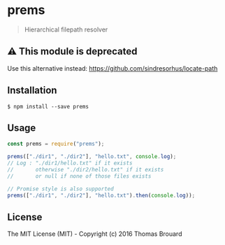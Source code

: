 # prems

> Hierarchical filepath resolver

## :warning: This module is deprecated

Use this alternative instead: <https://github.com/sindresorhus/locate-path>

## Installation

```
$ npm install --save prems
```

## Usage

```javascript
const prems = require("prems");

prems(["./dir1", "./dir2"], "hello.txt", console.log);
// Log : "./dir1/hello.txt" if it exists
//       otherwise "./dir2/hello.txt" if it exists
//       or null if none of those files exists

// Promise style is also supported
prems(["./dir1", "./dir2"], "hello.txt").then(console.log));
```

## License

The MIT License (MIT) - Copyright (c) 2016 Thomas Brouard
